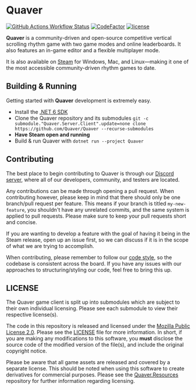 # Quaver

[![GitHub Actions Workflow Status](https://img.shields.io/github/actions/workflow/status/Quaver/Quaver/dotnet.yml)](https://github.com/Quaver/Quaver/actions/workflows/dotnet.yml) [![CodeFactor](https://www.codefactor.io/repository/github/quaver/quaver/badge)](https://www.codefactor.io/repository/github/quaver/quaver) [![license](https://img.shields.io/badge/license-Mozilla%20Public%20License%202.0-blue)](https://github.com/Quaver/Quaver/blob/ui-redesign/LICENSE)

**Quaver** is a community-driven and open-source competitive vertical scrolling rhythm game with two game modes and online leaderboards. It also features an in-game editor and a flexible multiplayer mode.

It is also available on [Steam](https://store.steampowered.com/app/980610/Quaver/) for Windows, Mac, and Linux—making it one of the most accessible community-driven rhythm games to date.

## Building & Running

Getting started with **Quaver** development is extremely easy.

* Install the [.NET 6 SDK](https://dotnet.microsoft.com/en-us/download/dotnet/6.0)
* Clone the Quaver repository and its submodules `git -c submodule."Quaver.Server.Client".update=none clone https://github.com/Quaver/Quaver --recurse-submodules`
* **Have Steam open and running**
* Build & run Quaver with `dotnet run --project Quaver`

## Contributing

The best place to begin contributing to Quaver is through our [Discord server](https://discord.gg/quaver), where all of our developers, community, and testers are located.

Any contributions can be made through opening a pull request. When contributing however, please keep in mind that there should only be one branch/pull request per feature. This means if your branch is titled `my-new-feature`, you shouldn't have any unrelated commits, and the same system is applied to pull requests. Please make sure to keep your pull requests short and concise.

If you are wanting to develop a feature with the goal of having it being in the Steam release, open up an issue first, so we can discuss if it is in the scope of what we are trying to accomplish.

When contributing, please remember to follow our [code style](https://github.com/Quaver/Quaver/blob/master/CODESTYLE.md), so the codebase is consistent across the board. If you have any issues with our approaches to structuring/styling our code, feel free to bring this up.

## LICENSE

The Quaver game client is split up into submodules which are subject to their own individual licensing. Please see each submodule to view their respective license(s).

The code in this repository is released and licensed under the [Mozilla Public License 2.0](https://github.com/Quaver/Quaver/blob/ui-redesign/LICENSE). Please see the [LICENSE](https://github.com/Quaver/Quaver/blob/ui-redesign/LICENSE) file for more information. In short, if you are making any modifications to this software, you **must** disclose the source code of the modified version of the file(s), and include the original copyright notice.

Please be aware that all game assets are released and covered by a separate license. This should be noted when using this software to create derivatives for commercial purposes. Please see the [Quaver.Resources](https://github.com/Quaver/Quaver.Resources) repository for further information regarding licensing.
